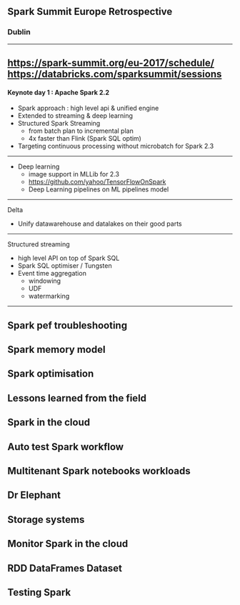 ## Spark Summit Europe Retrospective
### Dublin
---
https://spark-summit.org/eu-2017/schedule/
https://databricks.com/sparksummit/sessions
---
#### Keynote day 1 : Apache Spark 2.2
* Spark approach : high level api & unified engine
* Extended to streaming & deep learning
* Structured Spark Streaming 
  * from batch plan to incremental plan
  * 4x faster than Flink (Spark SQL optim)
* Targeting continuous processing without microbatch for Spark 2.3
---
* Deep learning 
  * image support in MLLib for 2.3
  * https://github.com/yahoo/TensorFlowOnSpark
  * Deep Learning pipelines on ML pipelines model
---
Delta
* Unify datawarehouse and datalakes on their good parts
---
Structured streaming
* high level API on top of Spark SQL
* Spark SQL optimiser / Tungsten
* Event time aggregation
  * windowing
  * UDF
  * watermarking
---
Spark pef troubleshooting
---
Spark memory model
---
Spark optimisation
---
Lessons learned from the field
---
Spark in the cloud
---
Auto test Spark workflow
---
Multitenant Spark notebooks workloads
---
Dr Elephant
---
Storage systems
---
Monitor Spark in the cloud
---
RDD DataFrames Dataset
---
Testing Spark
---

